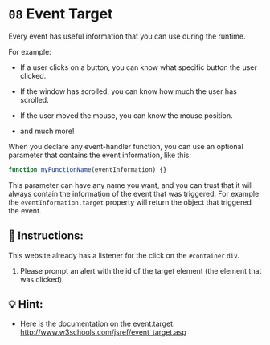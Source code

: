 # `08` Event Target

Every event has useful information that you can use during the runtime. 

For example:

- If a user clicks on a button, you can know what specific button the user clicked.

- If the window has scrolled, you can know how much the user has scrolled.

- If the user moved the mouse, you can know the mouse position.

- and much more!

When you declare any event-handler function, you can use an optional parameter that contains the event information, like this:

```js
function myFunctionName(eventInformation) {}
```

This parameter can have any name you want, and you can trust that it will always contain the information of the event that was triggered. For example the `eventInformation.target` property will return the object that triggered the event.

## 📝 Instructions:

This website already has a listener for the click on the `#container` `div`. 

1. Please prompt an alert with the id of the target element (the element that was clicked).

## 💡 Hint:

+ Here is the documentation on the event.target: http://www.w3schools.com/jsref/event_target.asp
